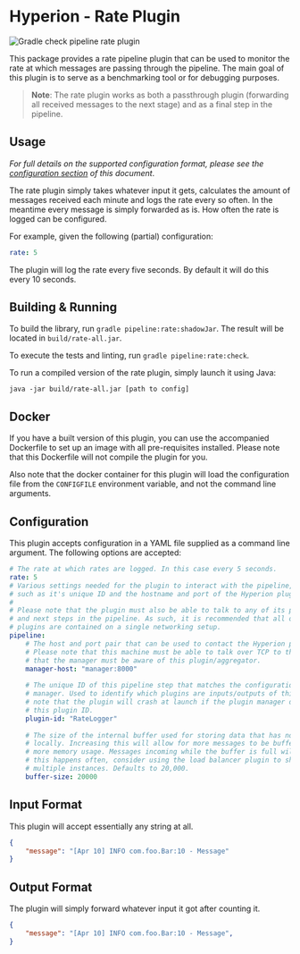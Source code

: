 # Hyperion - Rate Plugin

![Gradle check pipeline rate plugin](https://github.com/SERG-Delft/hyperion/workflows/Gradle%20check%20pipeline%20rate%20plugin/badge.svg)

This package provides a rate pipeline plugin that can be used to monitor the rate at which messages are passing through the pipeline. The main goal of this plugin is to serve as a benchmarking tool or for debugging purposes.

> **Note**: The rate plugin works as both a passthrough plugin (forwarding all received messages to the next stage) and as a final step in the pipeline.

## Usage

_For full details on the supported configuration format, please see the [configuration section](#Configuration) of this document_.

The rate plugin simply takes whatever input it gets, calculates the amount of messages received each minute and logs the rate every so often. In the meantime every message is simply forwarded as is. How often the rate is logged can be configured.

For example, given the following (partial) configuration:

```yaml
rate: 5
```

The plugin will log the rate every five seconds. By default it will do this every 10 seconds.

## Building & Running

To build the library, run `gradle pipeline:rate:shadowJar`. The result will be located in `build/rate-all.jar`.

To execute the tests and linting, run `gradle pipeline:rate:check`.

To run a compiled version of the rate plugin, simply launch it using Java:

```shell script
java -jar build/rate-all.jar [path to config]
```

## Docker

If you have a built version of this plugin, you can use the accompanied Dockerfile to set up an image with all pre-requisites installed. Please note that this Dockerfile will not compile the plugin for you.

Also note that the docker container for this plugin will load the configuration file from the `CONFIGFILE` environment variable, and not the command line arguments.

## Configuration

This plugin accepts configuration in a YAML file supplied as a command line argument. The following options are accepted:

```yaml
# The rate at which rates are logged. In this case every 5 seconds.
rate: 5
# Various settings needed for the plugin to interact with the pipeline,
# such as it's unique ID and the hostname and port of the Hyperion plugin manager.
# 
# Please note that the plugin must also be able to talk to any of its previous
# and next steps in the pipeline. As such, it is recommended that all of the 
# plugins are contained on a single networking setup.
pipeline:
    # The host and port pair that can be used to contact the Hyperion plugin manager.
    # Please note that this machine must be able to talk over TCP to the manager and
    # that the manager must be aware of this plugin/aggregator.
    manager-host: "manager:8000"
  
    # The unique ID of this pipeline step that matches the configuration of the plugin
    # manager. Used to identify which plugins are inputs/outputs of this step. Please
    # note that the plugin will crash at launch if the plugin manager does not recognize
    # this plugin ID.
    plugin-id: "RateLogger"
  
    # The size of the internal buffer used for storing data that has not yet been processed
    # locally. Increasing this will allow for more messages to be buffered, at the cost of
    # more memory usage. Messages incoming while the buffer is full will be thrown away. If
    # this happens often, consider using the load balancer plugin to shard this plugin across
    # multiple instances. Defaults to 20,000.
    buffer-size: 20000
```

## Input Format

This plugin will accept essentially any string at all.

```json
{
    "message": "[Apr 10] INFO com.foo.Bar:10 - Message"
}
```

## Output Format

The plugin will simply forward whatever input it got after counting it.

```json
{
    "message": "[Apr 10] INFO com.foo.Bar:10 - Message",
}
```
